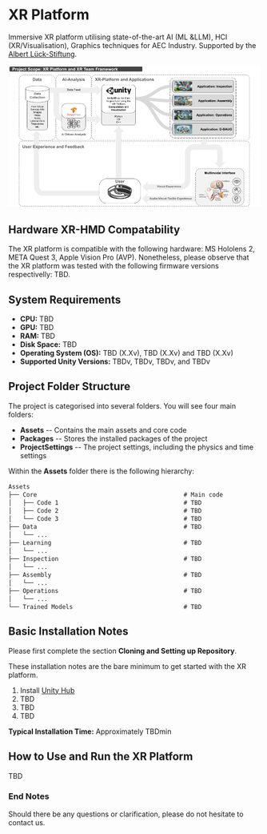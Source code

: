 # XR Platform
Immersive XR platform utilising state-of-the-art AI (ML &amp;LLM), HCI (XR/Visualisation), Graphics techniques for AEC Industry.
Supported by the [Albert Lück-Stiftung](https://albert-lueck-stiftung.ch/).

![XR Platform Overview](xr_platform_overview.png)

## Hardware XR-HMD Compatability
The XR platform is compatible with the following hardware: MS Hololens 2, META Quest 3, Apple Vision Pro (AVP). Nonetheless, please observe that the XR platform was tested with the following firmware versions respectivelly: TBD.

## System Requirements
- **CPU:** TBD
- **GPU:** TBD
- **RAM:** TBD
- **Disk Space:** TBD
- **Operating System (OS):** TBD (X.Xv), TBD (X.Xv) and TBD (X.Xv) 
- **Supported Unity Versions:** TBDv, TBDv, TBDv, and TBDv

## Project Folder Structure
The project is categorised into several folders. You will see four main folders:
- **Assets** -- Contains the main assets and core code
- **Packages** -- Stores the installed packages of the project
- **ProjectSettings** -- The project settings, including the physics and time settings

Within the **Assets** folder there is the following hierarchy:

    Assets
    ├── Core                                         # Main code
    │   ├── Code 1                                   # TBD
    │   ├── Code 2                                   # TBD
    │   └── Code 3                                   # TBD
    ├── Data                                         # TBD
    │   └── ... 
    ├── Learning                                     # TBD  
    │   └── ...                                      
    ├── Inspection                                   # TBD
    │   └── ...      
    ├── Assembly                                     # TBD
    │   └── ...  
    ├── Operations                                   # TBD
    │   └── ...  
    └── Trained Models                               # TBD

## Basic Installation Notes
Please first complete the section **Cloning and Setting up Repository**.

These installation notes are the bare minimum to get started with the XR platform.

1. Install [Unity Hub](https://unity.com/download)
2. TBD
3. TBD
4. TBD

**Typical Installation Time:** Approximately TBDmin

## How to Use and Run the XR Platform
TBD

### End Notes
Should there be any questions or clarification, please do not hesitate to contact us.
